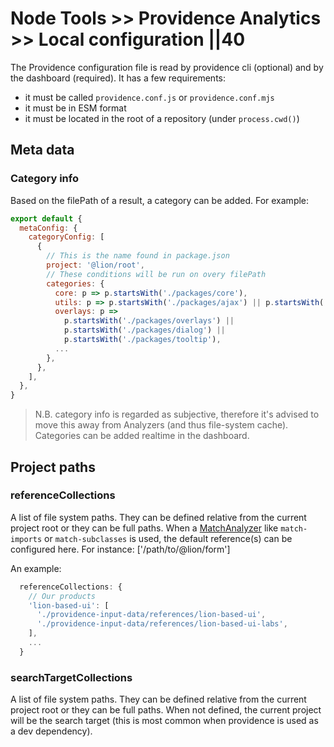 # Node Tools >> Providence Analytics >> Local configuration ||40

The Providence configuration file is read by providence cli (optional) and by the dashboard (required).
It has a few requirements:

- it must be called `providence.conf.js` or `providence.conf.mjs`
- it must be in ESM format
- it must be located in the root of a repository (under `process.cwd()`)

## Meta data

### Category info

Based on the filePath of a result, a category can be added.
For example:

```js
export default {
  metaConfig: {
    categoryConfig: [
      {
        // This is the name found in package.json
        project: '@lion/root',
        // These conditions will be run on overy filePath
        categories: {
          core: p => p.startsWith('./packages/core'),
          utils: p => p.startsWith('./packages/ajax') || p.startsWith('./packages/localize'),
          overlays: p =>
            p.startsWith('./packages/overlays') ||
            p.startsWith('./packages/dialog') ||
            p.startsWith('./packages/tooltip'),
          ...
        },
      },
    ],
  },
}
```

> N.B. category info is regarded as subjective, therefore it's advised to move this away from
> Analyzers (and thus file-system cache). Categories can be added realtime in the dashboard.

## Project paths

### referenceCollections

A list of file system paths. They can be defined relative from the current project root or they can be full paths.
When a [MatchAnalyzer](../../../docs/node-tools/providence-analytics/analyzer.md) like `match-imports` or `match-subclasses` is used, the default reference(s) can be configured here. For instance: ['/path/to/@lion/form']

An example:

```js
  referenceCollections: {
    // Our products
    'lion-based-ui': [
      './providence-input-data/references/lion-based-ui',
      './providence-input-data/references/lion-based-ui-labs',
    ],
    ...
  }
```

### searchTargetCollections

A list of file system paths. They can be defined relative from the current project root
or they can be full paths.
When not defined, the current project will be the search target (this is most common when
providence is used as a dev dependency).
